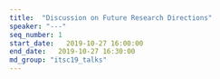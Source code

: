 ```yaml
---
title:  "Discussion on Future Research Directions"
speaker: "---"
seq_number: 1
start_date:   2019-10-27 16:00:00
end_date:   2019-10-27 16:30:00
md_group: "itsc19_talks"
---
```

